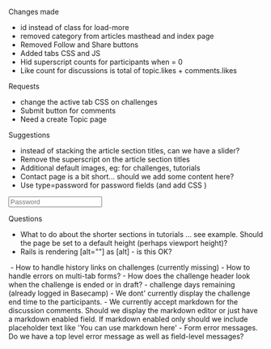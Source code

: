 Changes made
- id instead of class for load-more
- removed category from articles masthead and index page
- Removed Follow and Share buttons
- Added tabs CSS and JS
- Hid superscript counts for participants when = 0
- Like count for discussions is total of topic.likes + comments.likes

Requests
- change the active tab CSS on challenges
- Submit button for comments
- Need a create Topic page

Suggestions
- instead of stacking the article section titles, can we have a slider?
- Remove the superscript on the article section titles
- Additional default images, eg: for challenges, tutorials
- Contact page is a bit short... should we add some content here?
- Use type=password for password fields (and add CSS )
<input type="text" name="" placeholder="Password">



Questions
- What to do about the shorter sections in tutorials ... see example. Should the page be set to a default height (perhaps viewport height)?
- Rails is rendering [alt=""] as [alt] - is this OK?
<img src="assets/img/tutorials/tutorial-2.jpg" alt="">
- How to handle history links on challenges (currently missing)
- How to handle errors on multi-tab forms?
- How does the challenge header look when the challenge is ended or in draft?
- challenge days remaining (already logged in Basecamp)
- We dont' currently display the challenge end time to the participants.
- We currently accept markdown for the discussion comments. Should we display the markdown editor or just have a markdown enabled field. If markdown enabled only should we include placeholder text like 'You can use markdown here'
- Form error messages. Do we have a top level error message as well as field-level messages?

